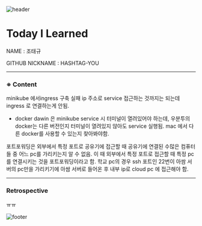 ![header](https://capsule-render.vercel.app/api?type=soft&color=084B8A&height=20&section=header)
# Today I Learned

NAME : 조태규

GITHUB NICKNAME : HASHTAG-YOU

---

### ※ Content

minikube 에서ingress 구축 실패 ip 주소로 service 접근하는 것까지는 되는데 ingress 로 연결하는게 안됨. 
+ docker dawin 은 minikube service 시 터미널이 열려있어야 하는데, 우분투의 docker는 다른 버전인지 터미널이 열려있지 않아도 service 실행됨. mac 에서 다른 docker를 사용할 수 있는지 찾아봐야함.

포트포워딩은 외부에서 특정 포트로 공유기에 접근할 때 공유기에 연결된 수많은 컴퓨터들 중 어느 pc를 가리키는지 알 수 없음. 이 때 외부에서 특정 포트로 접근할 때 특정 pc를 연결시키는 것을 포트포워딩이라고 함. 학교 pc의 경우 ssh 포트인 22번이 아쌈 서버의 pc만을 가리키기에 아쌈 서버로 들어온 후 내부 ip로 cloud pc 에 접근해야 함.

---

### Retrospective

ㅠㅠ

![footer](https://capsule-render.vercel.app/api?type=soft&color=084B8A&height=20&section=footer)
